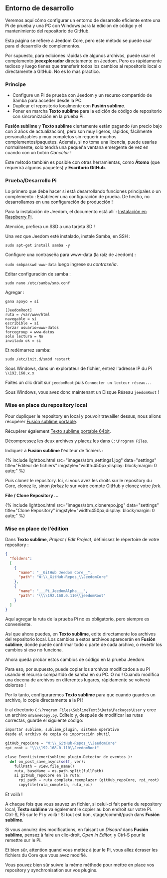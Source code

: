 ## Entorno de desarrollo

Veremos aquí cómo configurar un entorno de desarrollo eficiente entre una Pi de prueba y una PC con Windows para la edición de código y el mantenimiento del repositorio de GitHub.

Esta página se refiere a Jeedom Core, pero este método se puede usar para el desarrollo de complementos.

Por supuesto, para ediciones rápidas de algunos archivos, puede usar el complemento **jeeexplorador** directamente en Jeedom. Pero es rápidamente tedioso y luego tienes que transferir todos los cambios al repositorio local o directamente a GitHub. No es lo mas practico.

### Principe

- Configure un Pi de prueba con Jeedom y un recurso compartido de Samba para acceder desde la PC.
- Duplicar el repositorio localmente con **Fusión sublime**.
- Poner en marcha **Texto sublime** para la edición de código de repositorio con sincronización en la prueba Pi.

**Fusión sublime** y **Texto sublime** ciertamente están pagando (un precio bajo con 3 años de actualización), pero son muy ligeros, rápidos, fácilmente personalizables y muy completos sin requerir muchos complementos/paquetes. Además, si no toma una licencia, puede usarlas normalmente, solo tendrá una pequeña ventana emergente de vez en cuando con un botón *Cancelar* !

Este método también es posible con otras herramientas, como **Átomo** (que requerirá algunos paquetes) y **Escritorio GitHub**.

### Prueba/Desarrollo Pi

Lo primero que debe hacer si está desarrollando funciones principales o un complemento : Establecer una configuración de prueba. De hecho, no desarrollamos en una configuración de producción !

Para la instalación de Jeedom, el documento está allí : [Instalación en Raspberry Pi](https://doc.jeedom.com/es_ES/installation/rpi).

Atención, prefiera un SSD a una tarjeta SD !

Una vez que Jeedom esté instalado, instale Samba, en SSH :

`sudo apt-get install samba -y`

Configure una contraseña para www-data (la raíz de Jeedom) :

`sudo smbpasswd www-data` luego ingrese su *contraseña*.

Editar configuración de samba :

`sudo nano /etc/samba/smb.conf`

Agregar :

````text
gana apoyo = sí

[JeedomRoot]
ruta = /var/www/html
navegable = sí
escribible = sí
forzar usuario=www-datos
forcegroup = www-datos
solo lectura = No
invitado ok = si
````

Et redémarrez samba:

`sudo /etc/init.d/smbd restart`

Sous Windows, dans un explorateur de fichier, entrez l'adresse IP du Pi `\\192.168.x.x`

Faites un clic droit sur `jeedomRoot` puis `Connecter un lecteur réseau...`

Sous Windows, vous avez donc maintenant un Disque Réseau `jeedomRoot` !


### Mise en place du repository local

Pour dupliquer le repository en local y pouvoir travailler dessus, nous allons récupérer [Fusión sublime portable](https://www.sublimemerge.com/download).

Récupérer également [Texto sublime portable 64bit](https://www.sublimetext.com/3).

Décompressez les deux archives y placez les dans `C:\Program Files`.

Indiquez à **Fusión sublime** l'éditeur de fichiers :

{% include lightbox.html src="images/sbm_settings1.jpg" data="settings" title="Editeur de fichiers" imgstyle="width:450px;display: block;margin: 0 auto;" %}

Puis clonez le repository. Ici, si vous avez les droits sur le repository du Core, clonez le, sinon *forkez* le sur votre compte GitHub y clonez votre *fork*.

**File / Clone Repository ...**

{% include lightbox.html src="images/sbm_clonerepo.jpg" data="settings" title="Clone Repository" imgstyle="width:450px;display: block;margin: 0 auto;" %}


### Mise en place de l'édition

Dans **Texto sublime**, *Project* / *Edit Project*, définissez le répertoire de votre repository :

````json
{
  "folders":
  [
    {
      "name": "__GitHub Jeedom Core__",
      "path": "W:\\_GitHub-Repos_\\JeedomCore"
    },
    {
      "name": "___Pi_JeedomAlpha___",
      "path": "\\\\192.168.0.110\\jeedomRoot"
    }
  ]
}
````

Aquí agregar la ruta de la prueba Pi no es obligatorio, pero siempre es conveniente.

Así que ahora puedes, en **Texto sublime**, edite directamente los archivos del repositorio local. Los cambios a estos archivos aparecerán en **Fusión sublime**, donde puede confirmar todo o parte de cada archivo, o revertir los cambios si eso no funciona.

Ahora queda probar estos cambios de código en la prueba Jeedom.

Para eso, por supuesto, puede copiar los archivos modificados a su Pi usando el recurso compartido de samba en su PC. O no ! Cuando modifica una docena de archivos en diferentes lugares, rápidamente se volverá doloroso !

Por lo tanto, configuraremos **Texto sublime** para que cuando guardes un archivo, lo copie directamente a la Pi !

Ir al directorio `C:\Program Files\SublimeText3\Data\Packages\User` y cree un archivo `onSaveCopy.py`. Edítelo y, después de modificar las rutas correctas, guarde el siguiente código:

````py
importar sublime, sublime_plugin, sistema operativo
desde el archivo de copia de importación shutil

gitHub_repoCore = "W:\\_GitHub-Repos_\\JeedomCore"
rpi_root = "\\\\192.168.0.110\\JeedomRoot"

clase EventListener(sublime_plugin.Detector de eventos ):
  def on_post_save_async(self, ver):
    fullPath = view.file_name()
    ruta, baseName = os.path.split(fullPath)
    si gitHub_repoCore en la ruta:
      rpi_path = ruta completa.reemplazar (gitHub_repoCore, rpi_root)
      copyfile(ruta_completa, ruta_rpi)
````

Et voilà !

A chaque fois que vous sauvez un fichier, si celui-ci fait partie du repository local, **Texto sublime** va également le copier au bon endroit sur votre Pi. Ctrl-S, F5 sur le Pi y voilà ! Si tout est bon, stage/commit/push dans **Fusión sublime**.

Si vous annulez des modifications, en faisant un *Discard* dans **Fusión sublime**, pensez à faire un clic-droit, *Open in Editor*, y Ctrl-S pour le remettre sur le Pi.

Et bien sûr, attention quand vous mettez à jour le Pi, vous allez écraser les fichiers du Core que vous avez modifié.


Vous pouvez bien sûr suivre la même méthode pour mettre en place vos repository y synchronisation sur vos plugins.